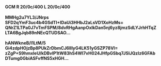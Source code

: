 #### GCM R 20/0c/400 L 20/0c/400
**MMHg2u7YL3/JNrps**<br/>**SFD2qYmF3uc4b4GSdTI+IDaUi3HHbJ2aLsVD1XoHzMs=**<br/>**QNrZ1LTPa0J7vTmFSPM/8dvRHgAanpOxIkDan5nj6yz8jmzSdLYJrhHTqZLTA6BgJqb89nNEcQTUDSAO...**<br/><br/>
**hANWkneB/l1LtM/5**<br/>**Gi4zdpHOjzBp8PUkZrDbmCJ6IllyG4LK51yGSZP78VI=**<br/>**zZgP+S9hmxleU/kDBvlP1tW83hS4WI7vH024JHfpGSbq7JSlJQzIz6GFAbDTumg0GbiASFvffNS5xHGH...**